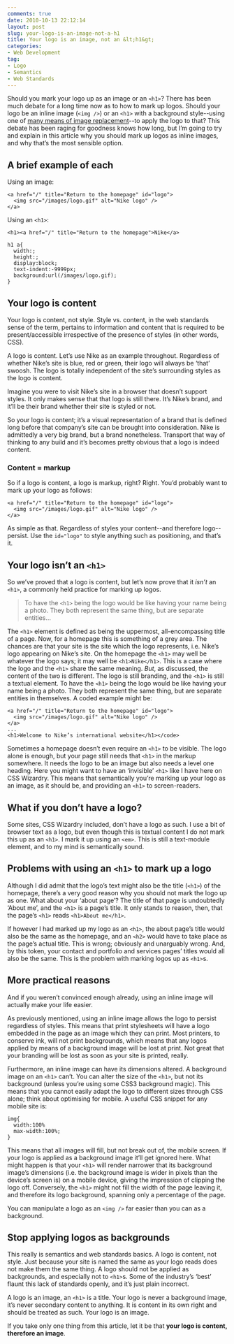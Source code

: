 ```yaml
---
comments: true
date: 2010-10-13 22:12:14
layout: post
slug: your-logo-is-an-image-not-a-h1
title: Your logo is an image, not an &lt;h1&gt;
categories:
- Web Development
tag:
- Logo
- Semantics
- Web Standards
---
```


Should you mark your logo up as an image or an `<h1>`? There has been much
debate for a long time now as to how to mark up logos. Should your logo be an
inline image (`<img />`) or an `<h1>` with a background style--using one of
[many means of image
replacement](http://www.mezzoblue.com/tests/revised-image-replacement/)--to
apply the logo to that? This debate has been raging for goodness knows how long,
but I’m going to try and explain in this article why you should mark up logos as
inline images, and why that’s the most sensible option.

## A brief example of each

Using an image:

    <a href="/" title="Return to the homepage" id="logo">
      <img src="/images/logo.gif" alt="Nike logo" />
    </a>

Using an `<h1>`:

    <h1><a href="/" title="Return to the homepage">Nike</a>

    h1 a{
      width:;
      height:;
      display:block;
      text-indent:-9999px;
      background:url(/images/logo.gif);
    }

## Your logo is content

Your logo is content, not style. Style vs. content, in the web standards sense
of the term, pertains to information and content that is required to be
present/accessible irrespective of the presence of styles (in other words, CSS).

A logo is content. Let’s use Nike as an example throughout. Regardless of
whether Nike’s site is blue, red or green, their logo will always be ‘that’
swoosh. The logo is totally independent of the site’s surrounding styles as the
logo is content.

Imagine you were to visit Nike’s site in a browser that doesn’t support styles.
It only makes sense that that logo is still there. It’s Nike’s brand, and it’ll
be their brand whether their site is styled or not.

So your logo is content; it’s a visual representation of a brand that is defined
long before that company’s site can be brought into consideration. Nike is
admittedly a very big brand, but a brand nonetheless. Transport that way of
thinking to any build and it’s becomes pretty obvious that a logo is indeed
content.

### Content = markup

So if a logo is content, a logo is markup, right? Right. You’d probably want to
mark up your logo as follows:

    <a href="/" title="Return to the homepage" id="logo">
      <img src="/images/logo.gif" alt="Nike logo" />
    </a>

As simple as that. Regardless of styles your content--and therefore
logo--persist. Use the `id="logo"` to style anything such as positioning, and
that’s it.

## Your logo isn’t an `<h1>`

So we’ve proved that a logo is content, but let’s now prove that it _isn’t_ an
`<h1>`, a commonly held practice for marking up logos.

> To have the `<h1>` being the logo would be like having your name being a photo. They both represent the same thing, but are separate entities…

The `<h1>` element is defined as being the uppermost, all-encompassing title of
a page. Now, for a homepage this is something of a grey area. The chances are
that your site is the site which the logo represents, i.e. Nike’s logo appearing
on Nike’s site. On the homepage the `<h1>` may well be whatever the logo says;
it may well be `<h1>Nike</h1>`. This is a case where the logo and the `<h1>`
share the same meaning. _But_, as discussed, the content of the two is
different. The logo is still branding, and the `<h1>` is still a textual
element. To have the `<h1>` being the logo would be like having your name being
a photo. They both represent the same thing, but are separate entities in
themselves. A coded example might be:

    <a href="/" title="Return to the homepage" id="logo">
      <img src="/images/logo.gif" alt="Nike logo" />
    </a>
    ...
    <h1>Welcome to Nike’s international website</h1></code>

Sometimes a homepage doesn’t even require an `<h1>` to be visible. The logo
alone is enough, but your page still needs that `<h1>` in the markup somewhere.
It needs the logo to be an image but also needs a level one heading. Here you
might want to have an ‘invisible’ `<h1>` like I have here on CSS Wizardry. This
means that semantically you’re marking up your logo as an image, as it should
be, and providing an `<h1>` to screen-readers.

## What if you don’t have a logo?

Some sites, CSS Wizardry included, don’t have a logo as such. I use a bit of
browser text as a logo, but even though this is textual content I do not mark
this up as an `<h1>`. I mark it up using an `<em>`. This is still a text-module
element, and to my mind is semantically sound.

## Problems with using an `<h1>` to mark up a logo

Although I did admit that the logo’s text might also be the title (`<h1>`) of
the homepage, there’s a very good reason why you should not mark the logo up as
one. What about your ‘about page’? The title of that page is undoubtedly ‘About
me’, and the `<h1>` is a page’s title. It only stands to reason, then, that the
page’s `<h1>` reads `<h1>About me</h1>`.

If however I had marked up my logo as an `<h1>`, the about page’s title would
also be the same as the homepage, and an `<h2>` would have to take place as the
page’s actual title. This is wrong; obviously and unarguably wrong. And, by this
token, your contact and portfolio and services pages’ titles would all also be
the same. This is the problem with marking logos up as `<h1>`s.

## More practical reasons

And if you weren’t convinced enough already, using an inline image will actually
make your life easier.

As previously mentioned, using an inline image allows  the logo to persist
regardless of styles. This means that print stylesheets will have a logo
embedded in the page as an image which they can print. Most printers, to
conserve ink, will not print backgrounds, which means that any logos applied by
means of a background image will be lost at print. Not great that your branding
will be lost as soon as your site is printed, really.

Furthermore, an inline image can have its dimensions altered. A background image
on an `<h1>` can’t. You can alter the size of the `<h1>`, but not its background
(unless you’re using some CSS3 background magic). This means that you cannot
easily adapt the logo to different sizes through CSS alone; think about
optimising for mobile. A useful CSS snippet for any mobile site is:

    img{
      width:100%
      max-width:100%;
    }

This means that all images will fill, but not break out of, the mobile screen.
If your logo is applied as a background image it’ll get ignored here. What might
happen is that your `<h1>` will render narrower that its background image’s
dimensions (i.e. the background image is wider in pixels than the device’s
screen is) on a mobile device, giving the impression of clipping the logo off.
Conversely, the `<h1>` might not fill the width of the page leaving it, and
therefore its logo background, spanning only a percentage of the page.

You can manipulate a logo as an `<img />` far easier than you can as a
background.

## Stop applying logos as backgrounds

This really is semantics and web standards basics. A logo is content, not style.
Just because your site is named the same as your logo reads does not make them
the same thing. A logo should not be applied as backgrounds, and especially not
to `<h1>`s. Some of the industry’s ‘best’ flaunt this lack of standards openly,
and it’s just plain incorrect.

A logo is an image, an `<h1>` is a title. Your logo is never a background image,
it’s never secondary content to anything. It is content in its own right and
should be treated as such. Your logo is an image.

If you take only one thing from this article, let it be that **your logo is
content, therefore an image**.
